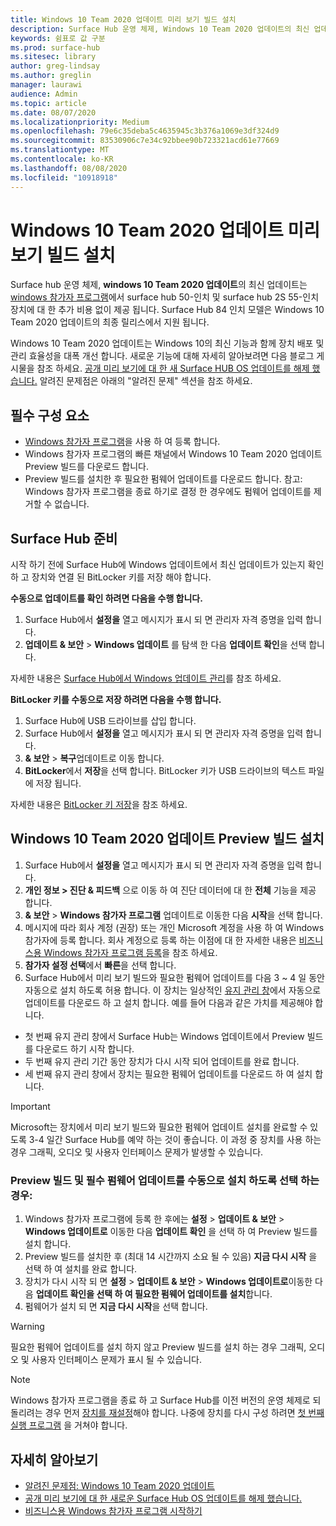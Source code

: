 ```yaml
---
title: Windows 10 Team 2020 업데이트 미리 보기 빌드 설치
description: Surface Hub 운영 체제, Windows 10 Team 2020 업데이트의 최신 업데이트를 지금 사용할 수 있습니다.
keywords: 쉼표로 값 구분
ms.prod: surface-hub
ms.sitesec: library
author: greg-lindsay
ms.author: greglin
manager: laurawi
audience: Admin
ms.topic: article
ms.date: 08/07/2020
ms.localizationpriority: Medium
ms.openlocfilehash: 79e6c35deba5c4635945c3b376a1069e3df324d9
ms.sourcegitcommit: 83530906c7e34c92bbee90b723321acd61e77669
ms.translationtype: MT
ms.contentlocale: ko-KR
ms.lasthandoff: 08/08/2020
ms.locfileid: "10918918"
---
```

# Windows 10 Team 2020 업데이트 미리 보기 빌드 설치 

Surface hub 운영 체제, **windows 10 Team 2020 업데이트**의 최신 업데이트는 [windows 참가자 프로그램](https://insider.windows.com)에서 surface hub 50-인치 및 surface hub 2S 55-인치 장치에 대 한 추가 비용 없이 제공 됩니다. Surface Hub 84 인치 모델은 Windows 10 Team 2020 업데이트의 최종 릴리스에서 지원 됩니다.

Windows 10 Team 2020 업데이트는 Windows 10의 최신 기능과 함께 장치 배포 및 관리 효율성을 대폭 개선 합니다. 새로운 기능에 대해 자세히 알아보려면 다음 블로그 게시물을 참조 하세요. [공개 미리 보기에 대 한 새 Surface HUB OS 업데이트를 해제 했습니다.](https://techcommunity.microsoft.com/t5/surface-it-pro-blog/new-surface-hub-os-update-released-for-public-preview/ba-p/1534823) 알려진 문제점은 아래의 "알려진 문제" 섹션을 참조 하세요.
 
## 필수 구성 요소

- [Windows 참가자 프로그램](https://insider.windows.com/)을 사용 하 여 등록 합니다.
- Windows 참가자 프로그램의 빠른 채널에서 Windows 10 Team 2020 업데이트 Preview 빌드를 다운로드 합니다.
- Preview 빌드를 설치한 후 필요한 펌웨어 업데이트를 다운로드 합니다. 참고: Windows 참가자 프로그램을 종료 하기로 결정 한 경우에도 펌웨어 업데이트를 제거할 수 없습니다.

## Surface Hub 준비

시작 하기 전에 Surface Hub에 Windows 업데이트에서 최신 업데이트가 있는지 확인 하 고 장치와 연결 된 BitLocker 키를 저장 해야 합니다.

**수동으로 업데이트를 확인 하려면 다음을 수행 합니다.**

1. Surface Hub에서 **설정을** 열고 메시지가 표시 되 면 관리자 자격 증명을 입력 합니다.
2. **업데이트 & 보안**  >  **Windows 업데이트** 를 탐색 한 다음 **업데이트 확인**을 선택 합니다.

자세한 내용은 [Surface Hub에서 Windows 업데이트 관리](https://docs.microsoft.com/surface-hub/manage-windows-updates-for-surface-hub)를 참조 하세요.

**BitLocker 키를 수동으로 저장 하려면 다음을 수행 합니다.**

1. Surface Hub에 USB 드라이브를 삽입 합니다.
2. Surface Hub에서 **설정을** 열고 메시지가 표시 되 면 관리자 자격 증명을 입력 합니다.
3. **& 보안**  >  **복구**업데이트로 이동 합니다.
4. **BitLocker**에서 **저장**을 선택 합니다. BitLocker 키가 USB 드라이브의 텍스트 파일에 저장 됩니다.

자세한 내용은 [BitLocker 키 저장](https://docs.microsoft.com/surface-hub/save-bitlocker-key-surface-hub)을 참조 하세요.
 
## Windows 10 Team 2020 업데이트 Preview 빌드 설치

1. Surface Hub에서 **설정을** 열고 메시지가 표시 되 면 관리자 자격 증명을 입력 합니다.
2. **개인 정보 > 진단 & 피드백** 으로 이동 하 여 진단 데이터에 대 한 **전체** 기능을 제공 합니다. 
3. **& 보안**  >  **Windows 참가자 프로그램** 업데이트로 이동한 다음 **시작**을 선택 합니다.
4. 메시지에 따라 회사 계정 (권장) 또는 개인 Microsoft 계정을 사용 하 여 Windows 참가자에 등록 합니다. 회사 계정으로 등록 하는 이점에 대 한 자세한 내용은 [비즈니스용 Windows 참가자 프로그램 등록](https://docs.microsoft.com/windows-insider/at-work-pro/wip-4-biz-register)을 참조 하세요.
5. **참가자 설정 선택**에서 **빠른**을 선택 합니다.
6. Surface Hub에서 미리 보기 빌드와 필요한 펌웨어 업데이트를 다음 3 ~ 4 일 동안 자동으로 설치 하도록 허용 합니다. 이 장치는 일상적인 [유지 관리 창](https://docs.microsoft.com/surface-hub/manage-windows-updates-for-surface-hub#maintenance-window)에서 자동으로 업데이트를 다운로드 하 고 설치 합니다. 예를 들어 다음과 같은 가치를 제공해야 합니다.

- 첫 번째 유지 관리 창에서 Surface Hub는 Windows 업데이트에서 Preview 빌드를 다운로드 하기 시작 합니다.
- 두 번째 유지 관리 기간 동안 장치가 다시 시작 되어 업데이트를 완료 합니다.
- 세 번째 유지 관리 창에서 장치는 필요한 펌웨어 업데이트를 다운로드 하 여 설치 합니다.

> [!IMPORTANT]
> Microsoft는 장치에서 미리 보기 빌드와 필요한 펌웨어 업데이트 설치를 완료할 수 있도록 3-4 일간 Surface Hub를 예약 하는 것이 좋습니다. 이 과정 중 장치를 사용 하는 경우 그래픽, 오디오 및 사용자 인터페이스 문제가 발생할 수 있습니다.

### Preview 빌드 및 필수 펌웨어 업데이트를 수동으로 설치 하도록 선택 하는 경우:

1. Windows 참가자 프로그램에 등록 한 후에는 **설정**  >  **업데이트 & 보안**  >  **Windows 업데이트로** 이동한 다음 **업데이트 확인** 을 선택 하 여 Preview 빌드를 설치 합니다.
2. Preview 빌드를 설치한 후 (최대 14 시간까지 소요 될 수 있음) **지금 다시 시작** 을 선택 하 여 설치를 완료 합니다.
3. 장치가 다시 시작 되 면 **설정**  >  **업데이트 & 보안**  >  **Windows 업데이트로**이동한 다음 **업데이트 확인을 선택 하 여 필요한 펌웨어 업데이트를 설치**합니다.
4. 펌웨어가 설치 되 면 **지금 다시 시작**을 선택 합니다.

> [!WARNING]
> 필요한 펌웨어 업데이트를 설치 하지 않고 Preview 빌드를 설치 하는 경우 그래픽, 오디오 및 사용자 인터페이스 문제가 표시 될 수 있습니다.

> [!NOTE]
> Windows 참가자 프로그램을 종료 하 고 Surface Hub를 이전 버전의 운영 체제로 되돌리려는 경우 먼저 [장치를 재설정](https://docs.microsoft.com/surface-hub/device-reset-surface-hub)해야 합니다. 나중에 장치를 다시 구성 하려면 [첫 번째 실행 프로그램](https://docs.microsoft.com/surface-hub/first-run-program-surface-hub) 을 거쳐야 합니다.
 

## 자세히 알아보기

- [알려진 문제점: Windows 10 Team 2020 업데이트](surface-hub-2020-team-update-known-issues.md)
- [공개 미리 보기에 대 한 새로운 Surface Hub OS 업데이트를 해제 했습니다.](https://techcommunity.microsoft.com/t5/surface-it-pro-blog/new-surface-hub-os-update-released-for-public-preview/ba-p/1534823)
- [비즈니스용 Windows 참가자 프로그램 시작하기](https://docs.microsoft.com/windows-insider/at-work-pro/wip-4-biz-manage)